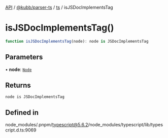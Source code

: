[API](../../../../../packages.md) / [@kubb/parser-ts](../../../index.md) / [ts](../index.md) / isJSDocImplementsTag

# isJSDocImplementsTag()

```ts
function isJSDocImplementsTag(node): node is JSDocImplementsTag
```

## Parameters

• **node**: [`Node`](../interfaces/Node.md)

## Returns

`node is JSDocImplementsTag`

## Defined in

node\_modules/.pnpm/typescript@5.6.2/node\_modules/typescript/lib/typescript.d.ts:9069
